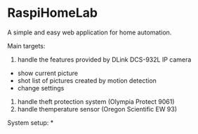 # RaspiHomeLab
A simple and easy web application for home automation.

Main targets:
1. handle the features provided by DLink DCS-932L IP camera
  * show current picture
  * shot list of pictures created by motion detection
  * change settings
1. handle theft protection system (Olympia Protect 9061)
1. handle themperature sensor (Oregon Scientific EW 93)

System setup:
* 